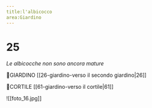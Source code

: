 ```yaml
---
title:l'albicocco
area:Giardino
---
```

# 25
_Le albicocche non sono ancora mature_

👣GIARDINO [[26-giardino-verso il secondo giardino|26]]

👣CORTILE [[61-giardino-verso il cortile|61]]

![[foto_16.jpg]]